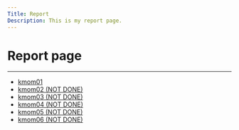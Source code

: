 ```yaml
---
Title: Report
Description: This is my report page.
---
```


Report page
==========================
<hr>

* [kmom01](report/kmom01)
* [kmom02 (NOT DONE)](report/kmom02)
* [kmom03 (NOT DONE)](report/kmom03)
* [kmom04 (NOT DONE)](report/kmom04)
* [kmom05 (NOT DONE)](report/kmom05)
* [kmom06 (NOT DONE)](report/kmom06)
